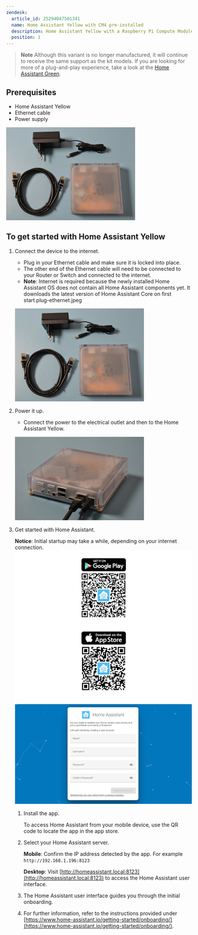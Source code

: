 ```yaml
---
zendesk:
  article_id: 25294047501341
  name: Home Assistant Yellow with CM4 pre-installed
  description: Home Assistant Yellow with a Raspberry Pi Compute Module 4 preinstalled. This variant is no longer manufactured.
  position: 1
---
```


> **Note**
> Although this variant is no longer manufactured, it will continue to receive the same support as the kit models.
> If you are looking for more of a plug-and-play experience, take a look at the [Home Assistant Green](/hc/en-us/categories/24638797677853-Home-Assistant-Green).

## Prerequisites

- Home Assistant Yellow
- Ethernet cable
- Power supply

![Home Assistant Yellow with Ethernet cable and power supply](/static/img/yellow/yellow-standard-unboxed.jpeg)

## To get started with Home Assistant Yellow

1. Connect the device to the internet.

   - Plug in your Ethernet cable and make sure it is locked into place.
   - The other end of the Ethernet cable will need to be connected to your Router or Switch and connected to the internet.
   - **Note**: Internet is required because the newly installed Home Assistant OS does not contain all Home Assistant components yet. It downloads the latest version of Home Assistant Core on first start.plug-ethernet.jpeg

   ![Home Assistant Yellow with power supply](/static/img/yellow/yellow-standard-unboxed.jpeg)

2. Power it up.

   - Connect the power to the electrical outlet and then to the Home Assistant Yellow.

   ![Connecting the power cable to the device](/static/img/yellow/plug-ethernet-power.jpeg)

3. Get started with Home Assistant.

   **Notice**: Initial startup may take a while, depending on your internet connection.
   ![Home Assistant user interface on a screen](/static/img/yellow/HA-get-started-02.png)

   1. Install the app.

      To access Home Assistant from your mobile device, use the QR code to locate the app in the app store.

   2. Select your Home Assistant server.

      **Mobile**: Confirm the IP address detected by the app. For example `http://192.168.1.196:8123`

      **Desktop**: Visit [http://homeassistant.local:8123](http://homeassistant.local:8123) to access the Home Assistant user interface.

   3. The Home Assistant user interface guides you through the initial onboarding.

   4. For further information, refer to the instructions provided under [https://www.home-assistant.io/getting-started/onboarding/](https://www.home-assistant.io/getting-started/onboarding/).
